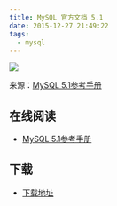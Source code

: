```yaml
---
title: MySQL 官方文档 5.1
date: 2015-12-27 21:49:22
tags:
  - mysql
---
```


![](http://box.kancloud.cn/2015-07-10_559fc75a29be8_800x1068.jpg?imageMogr2/thumbnail/173x231!/interlace/1/quality/100)

来源：[MySQL 5.1参考手册](http://doc.mysql.cn/mysql5/refman-5.1-zh.html-chapter/)

<!--more-->

## 在线阅读 ##

+ [MySQL 5.1参考手册](http://www.kancloud.cn/yangweijie/mysql5_1)

## 下载 ##

+ [下载地址](http://www.kancloud.cn/yangweijie/mysql5_1)